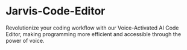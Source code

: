 # Jarvis-Code-Editor
Revolutionize your coding workflow with our Voice-Activated AI Code Editor, making programming more efficient and accessible through the power of voice.
